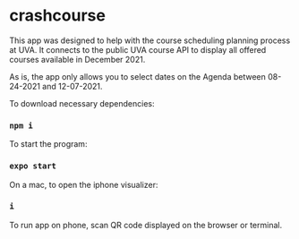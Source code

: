 # crashcourse
This app was designed to help with the course scheduling planning process at UVA. It connects to the public UVA course API to display all offered courses available in December 2021.

As is, the app only allows you to select dates on the Agenda between 08-24-2021 and 12-07-2021. 

To download necessary dependencies:
###  `npm i`

To start the program:
###  `expo start`
  
On a mac, to open the iphone visualizer:
###  `i` 
 
To run app on phone, scan QR code displayed on the browser or terminal.

